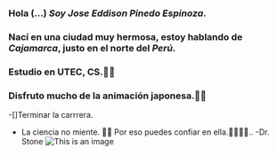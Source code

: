 ### Hola (...) *Soy Jose _Eddison_ Pinedo Espinoza*.
### Nací en una ciudad muy hermosa, estoy hablando de *_Cajamarca_*, justo en el norte del *Perú*. 
### Estudio en UTEC, CS.🐱‍👤
### Disfruto mucho de la animación japonesa.🐱‍🏍
-[]Terminar la carrrera.
- La ciencia no miente. 🐱‍🐉
Por eso puedes confiar en ella.🐱‍🚀🐱‍🚀..
-Dr. Stone
![This is an image](https://pbs.twimg.com/media/Es2_cqsXIAgQnLL?format=jpg&name=medium)
<!--
**EddisonPinedoEsp/EddisonPinedoEsp** is a ✨ _special_ ✨ repository because its `README.md` (this file) appears on your GitHub profile.
